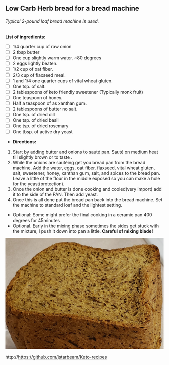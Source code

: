 <h2> Low Carb Herb bread for a bread machine </h2>

<h6>Typical 2-pound loaf bread machine is used.</h6>

**List of ingredients:**
 
- [ ] 1/4 quarter cup of raw onion
- [ ] 2 tbsp butter
- [ ] One cup slightly warm water. ~80 degrees
- [ ] 2 eggs lightly beaten.
- [ ] 1/2 cup of oat fiber.
- [ ] 2/3 cup of flaxseed meal.
- [ ] 1 and 1/4 one quarter cups of vital wheat gluten.
- [ ] One tsp. of salt.
- [ ] 2 tablespoons of keto friendly sweetener (Typically monk fruit)
- [ ] One teaspoon of honey.
- [ ] Half a teaspoon of as xanthan gum.
- [ ] 2 tablespoons of butter no salt.
- [ ] One tsp. of dried dill
- [ ] One tsp. of dried basil
- [ ] One tsp. of dried rosemary
- [ ] One tbsp. of active dry yeast
 
 
 
* **Directions:**
1. Start by adding butter and onions to sauté pan. Sauté on medium heat till slightly brown or to taste .
1. While the onions are sautéing get you bread pan from the bread machine. Add the water, eggs, oat fiber, flaxseed, vital wheat gluten, salt, sweetener, honey, xanthan gum, salt, and spices to the bread pan. Leave a little of the flour in the middle exposed so you can make a hole for the yeast(protection).
1. Once the onion and butter is done cooking and cooled(very import) add it to the side of the PAN. Then add yeast.
1. Once this is all done put the bread pan back into the bread machine. Set the machine to standard loaf and the lightest setting.
* Optional: Some might prefer the final cooking in a ceramic pan 400 degrees for 45minutes
* Optional. Early in the mixing phase sometimes the sides get stuck with the mixture, I push it down into pan a little. **Careful of mixing blade!**

![Github Logo](./herb-bread.jpg)

http://https://github.com/jstarbeam/Keto-recipes

